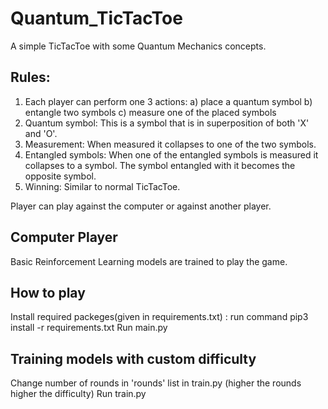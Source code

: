 # Quantum_TicTacToe
A simple TicTacToe with some Quantum Mechanics concepts.

## Rules:
1) Each player can perform one 3 actions: a) place a quantum symbol b) entangle two symbols c) measure one of the placed symbols
2) Quantum symbol: This is a symbol that is in superposition of both 'X' and 'O'.
3) Measurement: When measured it collapses to one of the two symbols.
4) Entangled symbols: When one of the entangled symbols is measured it collapses to a symbol. The symbol entangled with it becomes the opposite symbol.
5) Winning: Similar to normal TicTacToe.


Player can play against the computer or against another player.

## Computer Player
Basic Reinforcement Learning models are trained to play the game.


## How to play
Install required packeges(given in requirements.txt) : run command pip3 install -r requirements.txt
Run main.py

## Training models with custom difficulty
Change number of rounds in 'rounds' list in train.py (higher the rounds higher the difficulty)
Run train.py
